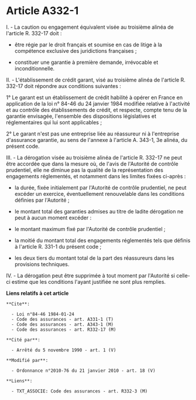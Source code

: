 # Article A332-1

I. - La caution ou engagement équivalent visée au troisième alinéa de l'article R. 332-17 doit :

- être régie par le droit français et soumise en cas de litige à la compétence exclusive des juridictions françaises ;

- constituer une garantie à première demande, irrévocable et inconditionnelle.

II. - L'établissement de crédit garant, visé au troisième alinéa de l'article R. 332-17 doit répondre aux conditions
suivantes :

1° Le garant est un établissement de crédit habilité à opérer en France en application de la loi n° 84-46 du 24 janvier 1984
modifiée relative à l'activité et au contrôle des établissements de crédit, et respecte, compte tenu de la garantie
envisagée, l'ensemble des dispositions législatives et réglementaires qui lui sont applicables ;

2° Le garant n'est pas une entreprise liée au réassureur ni à l'entreprise d'assurance garantie, au sens de l'annexe à
l'article A. 343-1, 3e alinéa, du présent code.

III. - La dérogation visée au troisième alinéa de l'article R. 332-17 ne peut être accordée que dans la mesure où, de l'avis
de l'Autorité de contrôle prudentiel, elle ne diminue pas la qualité de la représentation des engagements réglementés, et
notamment dans les limites fixées ci-après :

- la durée, fixée initialement par l'Autorité de contrôle prudentiel, ne peut excéder un exercice, éventuellement
renouvelable dans les conditions définies par l'Autorité ;

- le montant total des garanties admises au titre de ladite dérogation ne peut à aucun moment excéder :

- le montant maximum fixé par l'Autorité de contrôle prudentiel ;

- la moitié du montant total des engagements réglementés tels que définis à l'article R. 331-1 du présent code ;

- les deux tiers du montant total de la part des réassureurs dans les provisions techniques.

IV. - La dérogation peut être supprimée à tout moment par l'Autorité si celle-ci estime que les conditions l'ayant justifiée
ne sont plus remplies.

**Liens relatifs à cet article**

	**Cite**:

	  - Loi n°84-46 1984-01-24
	  - Code des assurances - art. A331-1 (T)
	  - Code des assurances - art. A343-1 (M)
	  - Code des assurances - art. R332-17 (M)

	**Cité par**:

	  - Arrêté du 5 novembre 1990 - art. 1 (V)

	**Modifié par**:

	  - Ordonnance n°2010-76 du 21 janvier 2010 - art. 18 (V)

	**Liens**:

	  - TXT_ASSOCIE: Code des assurances - art. R332-3 (M)
